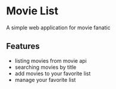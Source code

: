# Movie List
A simple web application for movie fanatic

## Features
- listing movies from movie api
- searching movies by title
- add movies to your favorite list
- manage your favorite list

